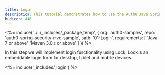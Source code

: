 ```yaml
---
title: Login
description: This tutorial demonstrates how to use the Auth0 Java Spring Security MVC SDK to add authentication and authorization to your web app
budicon: 448
---
```


<%= include('../../_includes/_package_temp', {
  org: 'auth0-samples',
  repo: 'auth0-spring-security-mvc-sample',
  path: '01-Login',
  requirements: [
    'Java 7 or above',
    'Maven 3.0.x or above'
  ]
}) %>



In this step we will implement login functionality using Lock. Lock is an embeddable login form for desktop, tablet and mobile devices.

<%= include('_includes/_login') %>
